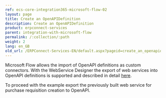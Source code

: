 ```yaml
---
ref: ecs-core-integration365-microsoft-flow-02
layout: page
title: Create an OpenAPIDefinition
description: Create an OpenAPIDefinition
product: erpconnect-services
parent: integration-with-microsoft-flow
permalink: /:collection/:path
weight: 2
lang: en_GB
old_url: /ERPConnect-Services-EN/default.aspx?pageid=create_an_openapidefinition
---
```


Microsoft Flow allows the import of OpenAPI definitions as custom connectors. With the WebService Designer the export of web services into OpenAPI definitions is supported and described in detail [here](../../webservice-designer/create-openapi-definitions). 

To proceed with the example export the previously built web service for purchase requisition creation to OpenAPI.   